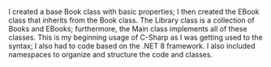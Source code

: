 I created a base Book class with basic properties; I then created the EBook class that inherits from the Book class. 
The Library class is a collection of Books and EBooks; furthermore, the Main class implements all of these classes.
This is my beginning usage of C-Sharp as I was getting used to the syntax; I also had to code based on the .NET 8 framework.
I also included namespaces to organize and structure the code and classes.
